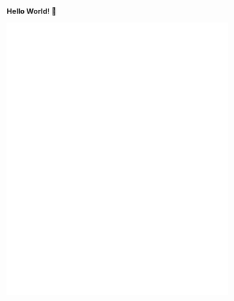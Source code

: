 ### Hello World! 👋

<!-- ![GitHub账户信息统计](https://github-stats.ubrong.com/api?username=Yikoutian1&show_icons=true&theme=tokyonight) -->



<img src="https://github.com/Yikoutian1/Yikoutian1/blob/8a12e4adebba625344cdf1b4ff7dd71d696f91ce/profile-3d-contrib/my-github-metrics.svg"/>



<!-- profile-3d-contrib 3D贡献图-->
<!--
<img src="https://raw.githubusercontent.com/Yikoutian1/Yikoutian1/main/profile-3d-contrib/profile-night-rainbow.svg" />
 -->






